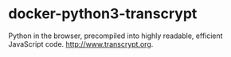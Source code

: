 # docker-python3-transcrypt
Python in the browser, precompiled into highly readable, efficient JavaScript code. http://www.transcrypt.org. 
